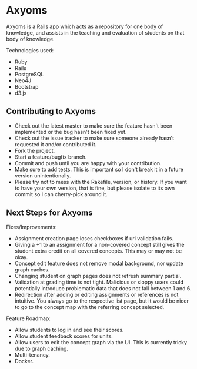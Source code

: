 Axyoms
======

Axyoms is a Rails app which acts as a repository
for one body of knowledge, and assists in the teaching and evaluation of
students on that body of knowledge.

Technologies used:

* Ruby
* Rails
* PostgreSQL
* Neo4J
* Bootstrap
* d3.js

Contributing to Axyoms
-------

* Check out the latest master to make sure the feature hasn't been implemented or the bug hasn't been fixed yet.
* Check out the issue tracker to make sure someone already hasn't requested it and/or contributed it.
* Fork the project.
* Start a feature/bugfix branch.
* Commit and push until you are happy with your contribution.
* Make sure to add tests. This is important so I don't break it in a future version unintentionally.
* Please try not to mess with the Rakefile, version, or history. If you want to have your own version, that is fine, but please isolate to its own commit so I can cherry-pick around it.

Next Steps for Axyoms
-------

Fixes/Improvements:

* Assignment creation page loses checkboxes if uri validation fails.
* Giving a +1 to an assignment for a non-covered concept still gives the student extra credit on all covered concepts.  This may or may not be okay.
* Concept edit feature does not remove modal background, nor update graph caches.
* Changing student on graph pages does not refresh summary partial.
* Validation at grading time is not tight.  Malicious or sloppy users could potentially introduce problematic data that does not fall between 1 and 6.
* Redirection after adding or editing assignments or references is not intuitive.  You always go to the respective list page, but it would be nicer to go to the concept map with the referring concept selected.

Feature Roadmap:

* Allow students to log in and see their scores.
* Allow student feedback scores for units.
* Allow users to edit the concept graph via the UI.  This is currently tricky due to graph caching.
* Multi-tenancy.
* Docker.
